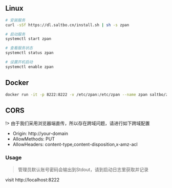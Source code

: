 ## Linux
```bash
# 安装服务
curl -sSf https://dl.saltbo.cn/install.sh | sh -s zpan

# 启动服务
systemctl start zpan

# 查看服务状态
systemctl status zpan

# 设置开机启动
systemctl enable zpan
```

## Docker
```bash
docker run -it -p 8222:8222 -v /etc/zpan:/etc/zpan --name zpan saltbo/zpan
```

## CORS

!> 由于我们采用浏览器端直传，所以存在跨域问题，请进行如下跨域配置

- Origin: http://your-domain
- AllowMethods: PUT
- AllowHeaders: content-type,content-disposition,x-amz-acl

### Usage
>管理员默认账号密码会输出到Stdout，请到启动日志里获取并记录

visit http://localhost:8222